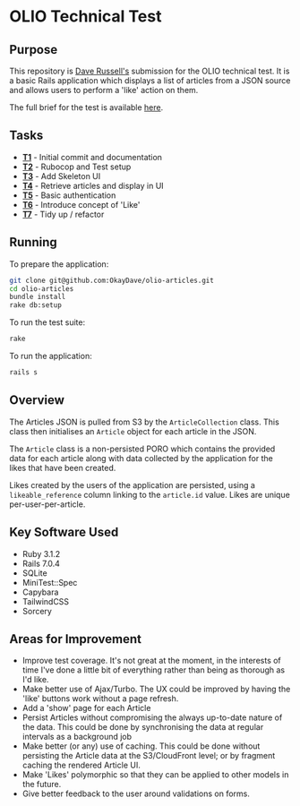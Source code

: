 # OLIO Technical Test

## Purpose

This repository is [Dave Russell's](https://www.linkedin.com/in/dave-russell-a77b59b/) submission for the OLIO technical test. It is a basic Rails application which displays a list of articles from a JSON source and allows users to perform a 'like' action on them.

The full brief for the test is available [here](https://tech.olioex.com/rails-coding-task.html).

## Tasks

* [**T1**](https://github.com/OkayDave/olio-articles/pulls?q=is%3Apr+%5BT1%5D) - Initial commit and documentation
* [**T2**](https://github.com/OkayDave/olio-articles/pulls?q=is%3Apr+%5BT2%5D) - Rubocop and Test setup
* [**T3**](https://github.com/OkayDave/olio-articles/pulls?q=is%3Apr+%5BT3%5D) - Add Skeleton UI
* [**T4**](https://github.com/OkayDave/olio-articles/pulls?q=is%3Apr+%5BT4%5D) - Retrieve articles and display in UI
* [**T5**](https://github.com/OkayDave/olio-articles/pulls?q=is%3Apr+%5BT5%5D) - Basic authentication
* [**T6**](https://github.com/OkayDave/olio-articles/pulls?q=is%3Apr+%5BT6%5D) - Introduce concept of 'Like'
* [**T7**](https://github.com/OkayDave/olio-articles/pulls?q=is%3Apr+%5BT7%5D) - Tidy up / refactor

## Running

To prepare the application:

```bash
git clone git@github.com:OkayDave/olio-articles.git
cd olio-articles
bundle install
rake db:setup
```

To run the test suite:

```bash
rake
```

To run the application:

```bash
rails s
```

## Overview

The Articles JSON is pulled from S3 by the `ArticleCollection` class. This class then initialises an `Article` object for each article in the JSON. 

The `Article` class is a non-persisted PORO which contains the provided data for each article along with data collected by the application for the likes that have been created.

Likes created by the users of the application are persisted, using a `likeable_reference` column linking to the `article.id` value. Likes are unique per-user-per-article.

## Key Software Used
- Ruby 3.1.2
- Rails 7.0.4
- SQLite
- MiniTest::Spec
- Capybara
- TailwindCSS
- Sorcery

## Areas for Improvement

- Improve test coverage. It's not great at the moment, in the interests of time I've done a little bit of everything rather than being as thorough as I'd like.
- Make better use of Ajax/Turbo. The UX could be improved by having the 'like' buttons work without a page refresh.
- Add a 'show' page for each Article
- Persist Articles without compromising the always up-to-date nature of the data. This could be done by synchronising the data at regular intervals as a background job
- Make better (or any) use of caching. This could be done without persisting the Article data at the S3/CloudFront level; or by fragment caching the rendered Article UI.
- Make 'Likes' polymorphic so that they can be applied to other models in the future.
- Give better feedback to the user around validations on forms.